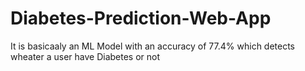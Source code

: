 # Diabetes-Prediction-Web-App
It is basicaaly an ML Model with an accuracy of 77.4% which detects wheater a user have Diabetes or not
